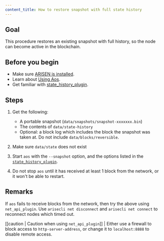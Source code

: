 ```yaml
---
content_title: How to restore snapshot with full state history
---
```


## Goal

This procedure restores an existing snapshot with full history, so the node can become active in the blockchain.

## Before you begin

* Make sure [ARISEN is installed](../../../00_install/index.md).
* Learn about [Using Aos](../../02_usage/index.md).
* Get familiar with [state_history_plugin](../../03_plugins/state_history_plugin/index.md).

## Steps

1. Get the following:
   * A portable snapshot (`data/snapshots/snapshot-xxxxxxx.bin`)
   * The contents of `data/state-history`
   * Optional: a block log which includes the block the snapshot was taken at. Do not include `data/blocks/reversible`.

2. Make sure `data/state` does not exist

3. Start `aos` with the `--snapshot` option, and the options listed in the [`state_history_plugin`](#index.md).

4. Do not stop `aos` until it has received at least 1 block from the network, or it won't be able to restart.

## Remarks

If `aos` fails to receive blocks from the network, then try the above using `net_api_plugin`. Use `arisecli net disconnect` and `arisecli net connect` to reconnect nodes which timed out.

[[caution | Caution when using `net_api_plugin`]]
| Either use a firewall to block access to `http-server-address`, or change it to `localhost:8888` to disable remote access.
